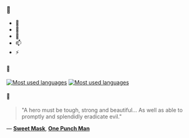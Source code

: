 ### 👋

- 🔭
- 🌱
- 💬
- 📫
- ⚡

#### 🧏

[![Most used languages](https://github-readme-stats-aynah.vercel.app/api/top-langs/?username=aynh&theme=solarized-dark&langs_count=6&layout=compact&hide_title=true)](https://github.com/anuraghazra/github-readme-stats#gh-dark-mode-only)
[![Most used languages](https://github-readme-stats-aynah.vercel.app/api/top-langs/?username=aynh&theme=solarized-light&langs_count=6&layout=compact&hide_title=true)](https://github.com/anuraghazra/github-readme-stats#gh-light-mode-only)

#### 💬

> "A hero must be tough, strong and beautiful... As well as able to promptly and splendidly eradicate evil."

&mdash; [**Sweet Mask**](https://myanimelist.net/character.php?q=Sweet%20Mask&cat=character), [**One Punch Man**](https://myanimelist.net/search/all?q=One%20Punch%20Man&cat=all)
